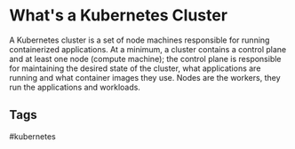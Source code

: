 # What's a Kubernetes Cluster
A Kubernetes cluster is a set of node machines responsible for running
containerized applications. At a minimum, a cluster contains a control plane and
at least one node (compute machine); the control plane is responsible for
maintaining the desired state of the cluster, what applications are running and
what container images they use. Nodes are the workers, they run the applications
and workloads.

## Tags
#kubernetes
